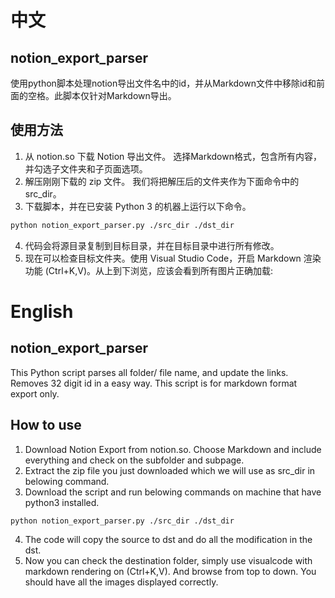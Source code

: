 # 中文
## notion_export_parser
使用python脚本处理notion导出文件名中的id，并从Markdown文件中移除id和前面的空格。此脚本仅针对Markdown导出。
## 使用方法
1. 从 notion.so 下载 Notion 导出文件。 选择Markdown格式，包含所有内容，并勾选子文件夹和子页面选项。
2. 解压刚刚下载的 zip 文件。 我们将把解压后的文件夹作为下面命令中的 src_dir。
3. 下载脚本，并在已安装 Python 3 的机器上运行以下命令。
```bash
python notion_export_parser.py ./src_dir ./dst_dir
```
4. 代码会将源目录复制到目标目录，并在目标目录中进行所有修改。
5. 现在可以检查目标文件夹。使用 Visual Studio Code，开启 Markdown 渲染功能 (Ctrl+K,V)。从上到下浏览，应该会看到所有图片正确加载:


# English
## notion_export_parser
This Python script parses all folder/ file name, and update the links. Removes 32 digit id in a easy way. This script is for markdown format export only.
## How to use
1. Download Notion Export from notion.so. Choose Markdown and include everything and check on the subfolder and subpage.
2. Extract the zip file you just downloaded which we will use as src_dir in belowing command.
3. Download the script and run belowing commands on machine that have python3 installed.
```bash
python notion_export_parser.py ./src_dir ./dst_dir
```
4. The code will copy the source to dst and do all the modification in the dst.
5. Now you can check the destination folder, simply use visualcode with markdown rendering on (Ctrl+K,V). And browse from top to down. You should have all the images displayed correctly.
